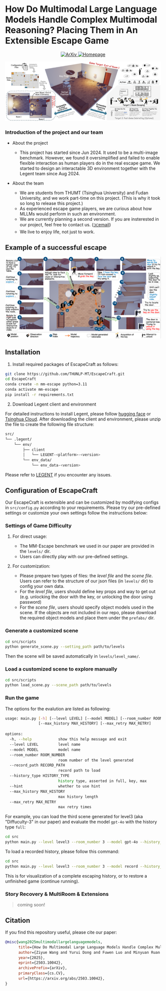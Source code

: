 # How Do Multimodal Large Language Models Handle Complex Multimodal Reasoning? Placing Them in An Extensible Escape Game


<p align="center">
  <a href="https://arxiv.org/abs/2503.10042">
    <img src="https://img.shields.io/badge/arXiv-2503.10042-b31b1b.svg" alt="ArXiv">
  </a>
  <a href="https://thunlp-mt.github.io/EscapeCraft/">
    <img src="https://img.shields.io/badge/Homepage-Website-blue" alt="Homepage">
  </a>
</p>


<p align="center">
<img src="./figures/teaser_git.png" alt="Image">
</p>


### Introduction of the project and our team
- About the project
  - This project has started since Jun 2024. It used to be a multi-image benchmark. However, we found it oversimplified and failed to enable flexible interaction as human players do in the real escape game. We started to design an interactable 3D environment together with the Legent team since Aug 2024.

- About the team
  - We are students from THUMT (Tsinghua University) and Fudan University, and we work part-time on this project. (This is why it took so long to release this project.)
  - As experienced escape game players, we are curious about how MLLMs would perform in such an environment.
  - We are currently planning a second version. If you are insterested in our project, feel free to contact us. ([✉️email](mailto:w.ziyue1010@gmail.com))
  - We live to enjoy life, not just to work.
 
## Example of a successful escape
<p align="center">
<img src="./figures/example.png" alt="Image">
</p>

## Installation
1. Install required packages of EscapeCraft as follows:
   
```bash
git clone https://github.com/THUNLP-MT/EscapeCraft.git
cd EscapeCraft
conda create -n mm-escape python=3.11
conda activate mm-escape
pip install -r requirements.txt
```
2. Download Legent client and environment
   
For detailed instructions to install Legent, please follow [hugging face](https://huggingface.co/LEGENT/LEGENT-environment-Alpha/tree/main) or [Tsinghua Cloud](https://cloud.tsinghua.edu.cn/d/9976c807e6e04e069377/). After downloading the client and environment, please unzip the file to create the following file structure:

```bash
src/
└── .legent/
    └── env/
        ├── client
        │   └── LEGENT-<platform>-<version>
        └── env_data/
            └── env_data-<version>
```
Please refer to [LEGENT](https://docs.legent.ai/documentation/getting_started/installation/) if you encounter any issues.

## Configuration of EscapeCraft

Our EscapeCraft is extensible and can be customized by modifying configs in `src/config.py` according to your requirements. Please try our pre-defined settings or customize your own settings follow the instructions below:

### Settings of Game Difficulty

1. For direct usage:
   - The MM-Escape benchmark we used in our paper are provided in the `levels/` dir. 
   - Users can directly play with our pre-defined settings.

2. For customization:
   - Please prepare two types of files: the _level file_ and the _scene file_. Users can refer to the structure of our json files (in `levels/` dir) to config your own data.
   - For the _level file_, users should define key props and way to get out (e.g. unlocking the door with the key, or unlocking the door using password)
   - For the _scene file_, users should specify object models used in the scene. If the objects are not included in our repo, please download the required object models and place them under the `prefabs/` dir. 

### Generate a customized scene
```bash
cd src/scripts
python generate_scene.py --setting_path path/to/levels
```
Then the scene will be saved automatically in `levels/level_name/`.

### Load a customized scene to explore manually
```bash
cd src/scripts
python load_scene.py --scene_path path/to/levels
```

### Run the game
The options for the evalution are listed as following:
```bash
usage: main.py [-h] [--level LEVEL] [--model MODEL] [--room_number ROOM_NUMBER] [--record_path RECORD_PATH] [--history_type HISTORY_TYPE] [--hint]
               [--max_history MAX_HISTORY] [--max_retry MAX_RETRY]

options:
  -h, --help            show this help message and exit
  --level LEVEL         level name
  --model MODEL         model name
  --room_number ROOM_NUMBER
                        room number of the level generated
  --record_path RECORD_PATH
                        record path to load
  --history_type HISTORY_TYPE
                        history type, asserted in full, key, max
  --hint                whether to use hint
  --max_history MAX_HISTORY
                        max history length
  --max_retry MAX_RETRY
                        max retry times
```
For example, you can load the third scene generated for level3 (aka "Diffuculty-3" in our paper) and evaluate the model `gpt-4o` with the history type `full`:
```bash
cd src
python main.py --level level3 --room_number 3 --model gpt-4o --history_type full
```

To load a recorded history, please follow this command:
```bash
cd src
python main.py --level level3 --room_number 3 --model record --history_type full --record_path path/to/record
```
This is for visualization of a complete escaping history, or to restore a unfinished game (continue running).


### Story Recovery & MultiRoom & Extensions

> coming soon!


## Citation
If you find this repository useful, please cite our paper:
```bibtex
@misc{wang2025multimodallargelanguagemodels,
      title={How Do Multimodal Large Language Models Handle Complex Multimodal Reasoning? Placing Them in An Extensible Escape Game}, 
      author={Ziyue Wang and Yurui Dong and Fuwen Luo and Minyuan Ruan and Zhili Cheng and Chi Chen and Peng Li and Yang Liu},
      year={2025},
      eprint={2503.10042},
      archivePrefix={arXiv},
      primaryClass={cs.CV},
      url={https://arxiv.org/abs/2503.10042}, 
}
```
